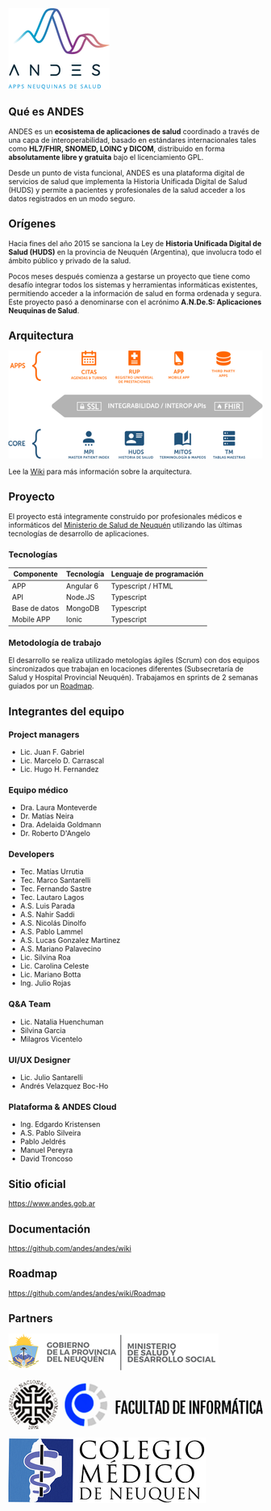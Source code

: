 ![ANDES](https://github.com/andes/andes.github.io/raw/master/images/logo.png)

## Qué es ANDES

ANDES es un **ecosistema de aplicaciones de salud** coordinado a través de una capa de interoperabilidad, basado en estándares internacionales tales como **HL7/FHIR, SNOMED, LOINC y DICOM**, distribuido en forma **absolutamente libre y gratuita** bajo el licenciamiento GPL.

Desde un punto de vista funcional, ANDES es una plataforma digital de servicios de salud que implementa la Historia Unificada Digital de Salud (HUDS) y permite a pacientes y profesionales de la salud acceder a los datos registrados en un modo seguro.

## Orígenes

Hacia fines del año 2015 se sanciona la Ley de **Historia Unificada Digital de Salud (HUDS)** en la provincia de Neuquén (Argentina), que involucra todo el ámbito público y privado de la salud.

Pocos meses después comienza a gestarse un proyecto que tiene como desafío integrar todos los sistemas y herramientas informáticas existentes, permitiendo acceder a la información de salud en forma ordenada y segura. Este proyecto pasó a denominarse con el acrónimo **A.N.De.S: Aplicaciones Neuquinas de Salud**.

## Arquitectura

![Arquitectura](https://github.com/andes/andes.github.io/raw/master/images/arquitectura.v2018.png)

Lee la [Wiki](https://github.com/andes/andes/wiki/Arquitectura) para más información sobre la arquitectura.

## Proyecto

El proyecto está integramente construido por profesionales médicos e informáticos del [Ministerio de Salud de Neuquén](http://www.saludneuquen.gob.ar) utilizando las últimas tecnologías de desarrollo de aplicaciones.

### Tecnologías
| Componente  | Tecnología | Lenguaje de programación |
| ------------- | ------------- | ------------- |
| APP  | Angular 6  | Typescript / HTML |
| API  | Node.JS  | Typescript |
| Base de datos  | MongoDB | Typescript |
| Mobile APP  | Ionic | Typescript |


### Metodología de trabajo

El desarrollo se realiza utilizado metologías ágiles (Scrum) con dos equipos sincronizados que trabajan en locaciones diferentes (Subsecretaría de Salud y Hospital Provincial Neuquén). Trabajamos en sprints de 2 semanas guiados por un [Roadmap](https://github.com/andes/andes/wiki/Roadmap).

## Integrantes del equipo

### Project managers
- Lic. Juan F. Gabriel
- Lic. Marcelo D. Carrascal
- Lic. Hugo H. Fernandez

### Equipo médico
- Dra. Laura Monteverde
- Dr. Matías Neira
- Dra. Adelaida Goldmann
- Dr. Roberto D'Angelo

### Developers
- Tec. Matías Urrutia
- Tec. Marco Santarelli
- Tec. Fernando Sastre
- Tec. Lautaro Lagos
- A.S. Luis Parada
- A.S. Nahir Saddi
- A.S. Nicolás Dinolfo
- A.S. Pablo Lammel
- A.S. Lucas Gonzalez Martinez
- A.S. Mariano Palavecino
- Lic. Silvina Roa
- Lic. Carolina Celeste
- Lic. Mariano Botta
- Ing. Julio Rojas

### Q&A Team
- Lic. Natalia Huenchuman
- Silvina Garcia
- Milagros Vicentelo

### UI/UX Designer
- Lic. Julio Santarelli
- Andrés Velazquez Boc-Ho

### Plataforma & ANDES Cloud
- Ing. Edgardo Kristensen
- A.S. Pablo Silveira
- Pablo Jeldrés
- Manuel Pereyra
- David Troncoso

## Sitio oficial

https://www.andes.gob.ar

## Documentación

https://github.com/andes/andes/wiki

## Roadmap

https://github.com/andes/andes/wiki/Roadmap

## Partners

![Ministerio de Salud](https://github.com/andes/andes.github.io/raw/master/images/logo-ministerio.png)

![Facultad de Informática de la Universidad Nacional del Comahue](https://github.com/andes/andes.github.io/raw/master/images/logo-uncoma.png)

![Colegio Médico de Neuquén](https://raw.githubusercontent.com/andes/andes.github.io/master/images/logo-colegiomedico.png)


